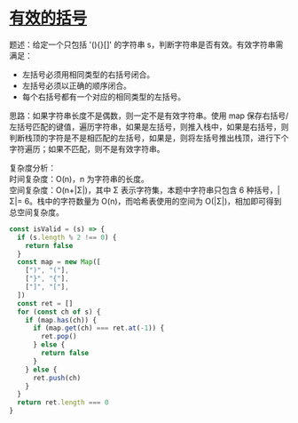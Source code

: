 # [有效的括号](https://leetcode.cn/problems/valid-parentheses/)

题述：给定一个只包括 '(){}[]' 的字符串 s，判断字符串是否有效。有效字符串需满足：

- 左括号必须用相同类型的右括号闭合。
- 左括号必须以正确的顺序闭合。
- 每个右括号都有一个对应的相同类型的左括号。

思路：如果字符串长度不是偶数，则一定不是有效字符串。使用 map 保存右括号/左括号匹配的键值，遍历字符串，如果是左括号，则推入栈中，如果是右括号，则判断栈顶的字符是不是相匹配的左括号，如果是，则将左括号推出栈顶，进行下个字符遍历；如果不匹配，则不是有效字符串。

复杂度分析：  
时间复杂度：O(n)，n 为字符串的长度。  
空间复杂度：O(n+|Σ|)，其中 Σ 表示字符集，本题中字符串只包含 6 种括号，|Σ|= 6。栈中的字符数量为 O(n)，而哈希表使用的空间为 O(|Σ|)，相加即可得到总空间复杂度。

```javascript
const isValid = (s) => {
  if (s.length % 2 !== 0) {
    return false
  }
  const map = new Map([
    [")", "("],
    ["}", "{"],
    ["]", "["],
  ])
  const ret = []
  for (const ch of s) {
    if (map.has(ch)) {
      if (map.get(ch) === ret.at(-1)) {
        ret.pop()
      } else {
        return false
      }
    } else {
      ret.push(ch)
    }
  }
  return ret.length === 0
}
```
